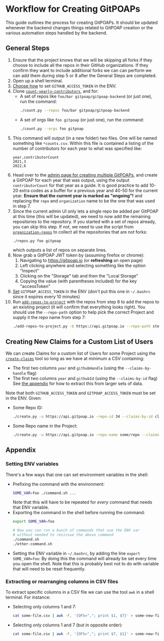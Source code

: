 # Workflow for Creating GitPOAPs

This guide outlines the process for creating GitPOAPs. It should be updated whenever the backend changes
things related to GitPOAP creation or the various automation steps handled by the backend.

## General Steps

1. Ensure that the project knows that we will be skipping all forks if they choose to include all the
   repos in their GitHub organizations. If they confirm they want to include additional forks we can
   can perform we can add them during step 5 or 8 after the General Steps are completed.
2. Open up a shell terminal.
4. [Choose how](https://github.com/gitpoap/gitpoap-backend/blob/main/docs/GitPOAP-Creation-Workflow.md#setting-env-variables)
    to set `GITHUB_ACCESS_TOKEN` in the ENV.
5. Clone [`count-yearly-contributors`](https://github.com/gitpoap/count-yearly-contributors), and for:
    * A set of repos like `foo/bar gitpoap/gitpoap-backend` (or just one), run the command:
        ```sh
        ./count.py --repos foo/bar gitpoap/gitpoap-backend
        ```
    * A set of orgs like `foo gitpoap` (or just one), run the command:
        ```sh
        ./count.py --orgs foo gitpoap
        ```
6. This command will output (in a new folder) two files. One will be named something like `*counts.csv`.
    Within this file is contained a listing of the number of contributors for each year to what
    was specified like:
    ```csv
    year,contributorCount
    2021,3
    2022,6
    ```
7. Head over to the [admin page for creating multiple GitPOAPs](https://www.gitpoap.io/admin/gitpoap/create-multiple),
    and create a GitPOAP for each year that was output, using the output `contributorCount` for that year as a guide.
    It is good practice to add 10-20 extra codes as a buffer for a previous year and 40-50 for the current year. **Ensure
    that the current year is marked as "ongoing"!**
    and replacing the `repo` and `organization` name to be the one that was used in step 7.
8. Since the current admin UI only lets a single repo be added per GitPOAP at this time (this will be updated), we need to
    now add the remaining repositories to the repository. If you started with a set of repos already, you can skip this step.
    If not, we need to use the script from [`organization-repos`](https://github.com/gitpoap/organization-repos) to collect
    all the repositories that are not forks:
    ```sh
    ./repos.py foo gitpoap
    ```
    which outputs a list of repos on separate lines.
9. Now grab a GitPOAP JWT token by (assuming firefox or chrome):
    1. Navigating to https://gitpoap.io (or **refreshing** an open page)
    2. Left clicking anywhere and selecting something like the option "Inspect"
    3. Clicking on the "Storage" tab and then the "Local Storage"
    4. Copying the value (with parentheses included) for the key "accessToken"
10. [Set](https://github.com/gitpoap/gitpoap-backend/blob/main/docs/GitPOAP-Creation-Workflow.md#setting-env-variables)
    `GITPOAP_ACCESS_TOKEN` in the ENV (*don't* put this one in `~/.bashrc` since it expires every 10 minutes)
11. Run [`add-repos-to-project`](https://github.com/gitpoap/add-repos-to-project) with the repos from step 8 to add the
    repos to an existing project (it will confirm that everything looks right). You should use the `--repo-path` option
    to help pick the correct Project and supply it the repo name from step 7:
    ```sh
    ./add-repos-to-project.py -b https://api.gitpoap.io --repo-path step-7/repo-name --new-repos new/repos go/here
    ```

## Creating New Claims for a Custom List of Users

We can create Claims for a custom list of Users for some Project using the
[`create-claims`](https://github.com/gitpoap/create-claims) tool so long as we
have at minimum a CSV containing:
* The first two columns `year` and `githubHandle` (using the `--claims-by-handle` flag)
* The first two columns `year` and `githubId` (using the `--claims-by-id` flag)
See [the appendix](https://github.com/gitpoap/gitpoap-backend/blob/main/docs/GitPOAP-Creation-Workflow.md#extracting-or-rearranging-columns-in-csv-files)
for how to extract this from larger sets of data.

Note that both `GITHUB_ACCESS_TOKEN` and `GITPOAP_ACCESS_TOKEN` must be set in the ENV. Given:
* Some Repo ID:
    ```sh
    ./create.py -u https://api.gitpoap.io -repo-id 34 --claims-by-id claims-by-id-file.csv
    ```
* Some Repo name in the Project:
    ```sh
    ./create.py -u https://api.gitpoap.io -repo-name some/repo --claims-by-id claims-by-id-file.csv
    ```

## Appendix

### Setting ENV variables

There's a few ways that one can set environment variables in the shell:

* Prefixing the command with the environment:
    ```sh
    SOME_VAR=foo ./command.sh ...
    ```
    Note that this will have to be repeated for *every* command that needs that ENV variable.
* Exporting the command in the shell before running the command:
    ```sh
    export SOME_VAR=foo

    # Now you can run a bunch of commands that use the ENV var
    # without needed to resissue the above command
    ./command.sh
    ./other-command.sh
    ```
* Setting the ENV variable in `~/.bashrc`, by adding the line `export SOME_VAR=foo`: By doing this
    the command will already be set every time you open the shell. Note that this is probably best
    not to do with variable that will need to be reset frequently.

### Extracting or rearranging columns in CSV files

To extract specific columns in a CSV file we can use the tool `awk` in a shell terminal. For instance:
* Selecting only columns 1 and 7:
    ```sh
    cat some-file.csv | awk -F, '{OFS=","; print $1, $7}' > some-new-file.csv
    ```
* Selecting only columns 1 and 7 (but in opposite order):
    ```sh
    cat some-file.csv | awk -F, '{OFS=","; print $7, $1}' > some-new-file.csv
    ```
